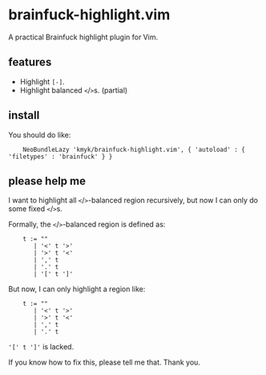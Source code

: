 # brainfuck-highlight.vim

A practical Brainfuck highlight plugin for Vim.

## features

-   Highlight `[-]`.
-   Highlight balanced `<`/`>`s. (partial)

## install

You should do like:

``` vim
    NeoBundleLazy 'kmyk/brainfuck-highlight.vim', { 'autoload' : { 'filetypes' : 'brainfuck' } }
```

## please help me

I want to highlight all `<`/`>`-balanced region recursively, but now I can only do some fixed `<`/`>`s.

Formally, the `<`/`>`-balanced region is defined as:

```
    t := ""
       | '<' t '>'
       | '>' t '<'
       | ',' t
       | '.' t
       | '[' t ']'
```

But now, I can only highlight a region like:

```
    t := ""
       | '<' t '>'
       | '>' t '<'
       | ',' t
       | '.' t
```

`'[' t ']'` is lacked.

If you know how to fix this, please tell me that. Thank you.
